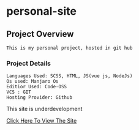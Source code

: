 # personal-site

## Project Overview
```
This is my personal project, hosted in git hub 
```

### Project Details
```
Languages Used: SCSS, HTML, JS(vue js, NodeJs)
Os used: Manjaro Os
Editior Used: Code-OSS
VCS : GIT
Hosting Provider: Github
```

This site is underdevelopment

[Click Here To View The Site](https://imaravind98.github.io/personal-site/)